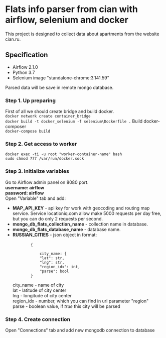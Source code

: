 <h1>Flats info parser from cian with airflow, selenium and docker</h1>
This project is designed to collect data about apartments from the website cian.ru.
<h2>Specification</h2>
<ul>
    <li>Airflow 2.1.0</li>
    <li>Python 3.7</li>
    <li>Selenium image "standalone-chrome:3.141.59"</li>
</ul>
Parsed data will be save in remote mongo database.
<h3>Step 1. Up preparing</h3>
<p>
    First of all we should create bridge and build docker.<br>
    <code>docker network create container_bridge</code><br>
    <code>docker build -t docker_selenium -f selenium\Dockerfile .</code>
    Build docker-composer<br>
    <code>docker-compose build</code><br>
</p>
<h3>Step 2. Get access to worker</h3>
<p>
    <code>docker exec -ti -u root "worker-container-name" bash</code><br>
    <code>sudo chmod 777 /var/run/docker.sock</code>
</p>
<h3>Step 3. Initialize variables</h3>
<p>
    Go to Airflow admin panel on 8080 port.<br>
    <strong>username: airflow<br> password: airflow</strong><br>
    Open "Variable" tab and add:<br>
    <ul>
    <li>
        <strong>MAP_API_KEY</strong> - api key for work with geocoding and routing map service. Service locationiq.com allow make 5000 requests per day free, but you can do only 2 requests per second.
    </li>
    <li>
        <strong>mongo_db_flats_collection_name</strong> - collection name in database.
    </li>
    <li>
        <strong>mongo_db_flats_database_name</strong> - database name.
    </li>
    <li>
        <strong>RUSSIAN_CITIES</strong> - json object in format:<br>
        <code>
        {<br>
            city_name: {
            "lat": str, 
            "lng": str, 
            "region_idx": int,
            "parse": bool
        }
        </code><br>
        city_name - name of city <br>
        lat - latitude of city center <br>
        lng - longitude of city center <br>
        region_idx - number, which you can find in url parameter "region" <br>
        parse - boolean value, if <i>true</i> this city will be parsed <br>
    </li>
    </ul>
</p>
<h3>Step 4. Create connection</h3>
<p>
    Open "Connections" tab and add new mongodb connection to database<br>
</p>
